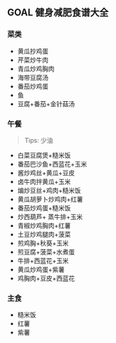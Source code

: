 ## GOAL 健身减肥食谱大全

### 菜类

- 黄瓜抄鸡蛋
- 芹菜炒牛肉
- 青瓜炒鸡胸肉
- 海带豆腐汤
- 番茄炒鸡蛋
- 鱼
- 豆腐+番茄+金针菇汤



### 午餐

> Tips: 少油

- 白菜豆腐煲+糙米饭
- 番茄巴沙鱼+西蓝花+玉米
- 酱炒鸡丝+黄瓜+豆皮
- 卤牛肉拌黄瓜+玉米
- 煸炒豆丝+鸡肉+糙米饭
- 黄瓜胡萝卜炒鸡肉+红薯
- 番茄炒鸡蛋+糙米饭
- 炒西葫芦+ 蒸牛排+玉米
- 青椒炒鸡胸肉+红薯
- 土豆炒鸡腿肉+菠菜
- 煎鸡胸+秋葵+玉米
- 煎豆腐+菠菜+水煮蛋
- 牛排+西蓝花+玉米
- 黄瓜炒鸡蛋+紫薯
- 鸡胸肉+豆皮+西蓝花

### 主食

- 糙米饭
- 红薯
- 紫薯